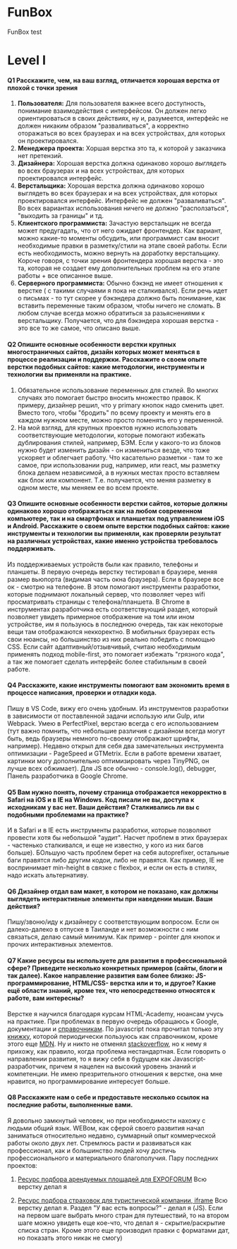 # FunBox
FunBox test


# Level I
#### Q1 Расскажите, чем, на ваш взгляд, отличается хорошая верстка от плохой с точки зрения
1. **Пользователя:** 
  Для пользователя важнее всего доступность, понимание взаимодействия с интерфейсом. Он должен легко ориентироваться в своих действиях, ну и, разумеется, интерфейс не должен никаким образом "разваливаться", а корректно оторажаться во всех браузерах и на всех устройствах, для которых он проектировался.
2. **Менеджера проекта:**
  Хоршая верстка это та, к которой у заказчика нет претензий.
3. **Дизайнера:**
  Хорошая верстка должна одинаково хорошо _выглядеть_ во всех браузерах и на всех устройствах, для которых проектировался интерфейс.
4. **Верстальщика:**
  Хорошая верстка должна одинаково хорошо выглядеть во всех браузерах и на всех устройствах, для которых проектировался интерфейс. Интерфейс не должен "разваливаться". Во всех вариантах использования ничего не должно "расползаться", "выходить за границы" и тд.
5. **Клиентского программиста:**
  Зачастую верстальщик не всегда может предугадать, что от него ожидает фронтендер. Как вариант, можно какие-то моменты обсудить, или программист сам вносит необходимые правки в разметку/стили на этапе своей работы. Если есть необходимость, можно вернуть на доработку верстальщику.
  Короче говоря, с точки зрения фронтендера хорошая верстка - это та, которая не создает ему дополнительных проблем на его этапе работы + все описанное выше.
6. **Серверного программиста:**
  Обычно бэкэнд не имеет отношения к верстке ( с такими случаями я пока не сталкивался). Если речь идет о письмах - то тут скорее у бэкэндера должно быть понимание, как вставить переменные таким образом, чтобы ничего не сломать. В любом случае всегда можно обратиться за разьяснениями к верстальщику.
  Получается, что для бэкэндера хорошая верстка - это все то же самое, что описано выше.


#### Q2 Опишите основные особенности верстки крупных многостраничных сайтов, дизайн которых может меняться в процессе реализации и поддержки. Расскажите о своем опыте верстки подобных сайтов: какие методологии, инструменты и технологии вы применяли на практике.
1. Обязательное использование переменных для стилей. Во многих случаях это помогает быстро вносить множество правок. К примеру, дизайнер решил, что у primary кнопок надо сменить цвет. Вместо того, чтобы "бродить" по всему проекту и менять его в каждом нужном месте, можно просто поменять его у переменной.
2. На мой взгляд, для крупных проектов нужно использовать соответствующие методологии, которые помогают избежать дублирования стилей, например, БЭМ. Если у какого-то из блоков нужно будет изменить дизайн - он измениться везде, что тоже ускоряет и облегчает работу. Что касательно разметки - там то же самое, при использовании pug, например, или react, мы разметку блока делаем независимой, а в нужных местах просто вставляем как блок или компонент. Т.е. получается, что меняя разметку в одном месте, мы меняем ее во всем проекте.

#### Q3 Опишите основные особенности верстки сайтов, которые должны одинаково хорошо отображаться как на любом современном компьютере, так и на смартфонах и планшетах под управлением iOS и Android. Расскажите о своем опыте верстки подобных сайтов: какие инструменты и технологии вы применяли, как проверяли результат на различных устройствах, какие именно устройства требовалось поддерживать.
Из поддерживаемых устройств были как правило, телефоны и планшеты. В первую очередь верстку тестировал в браузере, меняя размер вьюпорта (видимая часть окна браузера). Если в браузере все ок - смотрю на телефоне. В этом помогают инструменты разработки, которые поднимают локальный сервер, что позволяет через wifi просматривать страницы с телефона/планшета. В Chrome в инструментах разработчика есть соответствующий раздел, который позволяет увидеть примерное отображение на том или ином устройстве, им я пользуюсь в последнюю очередь, так как некоторые вещи там отображаются неккоректно. В мобильных браузерах есть свои нюансы, но большинство из них реально победить с помощью CSS.
Если сайт адаптивный/отзывчивый, считаю необходимым применять подход mobile-first, это помогает избежать "грязного кода", а так же помогает сделать интерфейс более стабильным в своей работе.

#### Q4 Расскажите, какие инструменты помогают вам экономить время в процессе написания, проверки и отладки кода.
Пишу в VS Code, вижу его очень удобным. Из инструментов разработки в зависимости от поставленной задачи использую или Gulp, или Webpack. Умею в PerfectPixel, верстаю всегда с его использованием (тут важно помнить, что небольшие различия с дизайном всегда могут быть, ведь браузеры немного по-своему отображают шрифты, например). Недавно открыл для себя два замечательных инструмента оптимизации - PageSpeed и GTMetrix. Если в работе времени хватает, картинки могу дополнительно оптимизировать через TinyPNG, он лучше всех обжимает).
Для JS все обычно - console.log(), debugger, Панель разработчика в Google Chrome.


#### Q5 Вам нужно понять, почему страница отображается некорректно в Safari на iOS и в IE на Windows. Код писали не вы, доступа к исходникам у вас нет. Ваши действия? Сталкивались ли вы с подобными проблемами на практике?
И в Safari и в IE есть инструменты разработки, которые позволяют провести хотя бы небольшой "аудит". Насчет проблем в этих браузерах - частенько сталкивался, и еще не известно, у кого из них багов больше). БОльшую часть проблем берет на себя autoprefixer, остальные баги правятся либо другим кодои, либо не правятся. Как пример, IE не воспринимает min-height в связке с flexbox, и если он есть в стилях, надо искать альтернативу.

#### Q6 Дизайнер отдал вам макет, в котором не показано, как должны выглядеть интерактивные элементы при наведении мыши. Ваши действия?
Пишу/звоню/иду к дизайнеру с соответствующим вопросом. Если он далеко-далеко в отпуске в Таиланде и нет возможности с ним связаться, делаю самый минимум. Как пример - pointer для кнопок и прочих интерактивных элементов.

#### Q7 Какие ресурсы вы используете для развития в профессиональной сфере? Приведите несколько конкретных примеров (сайты, блоги и так далее). Какое направление развития вам более близко: JS-программирование, HTML/CSS- верстка или и то, и другое? Какие ещё области знаний, кроме тех, что непосредственно относятся к работе, вам интересны?
Верстке я научился благодаря курсам HTML-Academy, нюансам учусь на практике. При проблемах в первую очередь обращаюсь к Google, документации и [справочникам](https://webref.ru/). По javascript пока прочитал только эту [книжку](https://learn.javascript.ru/), которой периодически пользуюсь как справочником, кроме этого еще [MDN](https://developer.mozilla.org/ru/docs/Web/JavaScript). Ну и никто не отменял [stackoverflow](https://ru.stackoverflow.com/), но к нему я прихожу, как правило, когда проблема нестандартная.
Если говорить о направлении развития, то я вижу себя в будущем как Javascript-разработчик, причем я нацелен на высокий уровень знаний и компетенции. Не имею презрительного отношения к верстке, она мне нравится, но программирование интересует больше.

#### Q8 Расскажите нам о себе и предоставьте несколько ссылок на последние работы, выполненные вами.
Я довольно замкнутый человек, но при необходимости нахожу с людьми общий язык. WEBом, как сферой своего развития начал заниматься относительно недавно, суммарный опыт коммерческой работы около двух лет. Стремлюсь расти и развиваться как профессионал, как и большинство людей хочу достичь профессионального и материального благополучия.
Пару последних проектов:
1. [Ресурс подбора арендуемых площадей для EXPOFORUM](http://efcatalog-test.dwpr.ru)
Всю верстку делал я

2. [Ресурс подбора страховок для туристической компании, iframe](http://turavins-test.dwpr.ru/travel/results)
Всю верстку делал я. Раздел "У вас есть вопросы?" - делал я (JS). Если на первом шаге выбрать много стран для путешествий, то на втором шаге можно увидеть еще кое-что, что делал я - скрытие/раскрытие списка стран. Кроме этого еще производил правки с форматами дат, но показать этого никак не смогу)